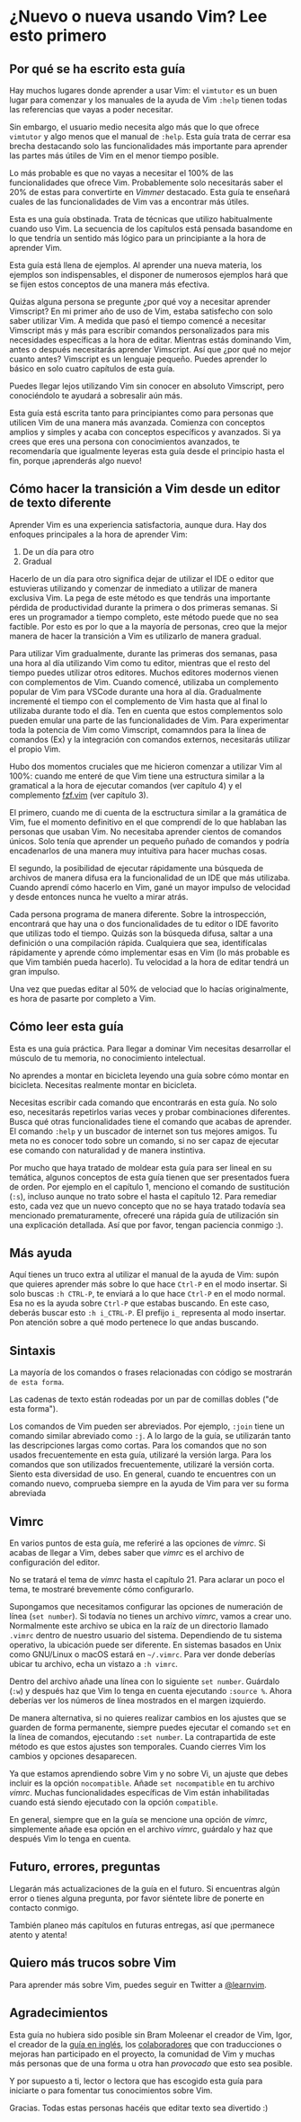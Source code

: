 # ¿Nuevo o nueva usando Vim? Lee esto primero

## Por qué se ha escrito esta guía

Hay muchos lugares donde aprender a usar Vim: el `vimtutor` es un buen lugar para comenzar y los manuales de la ayuda de Vim `:help` tienen todas las referencias que vayas a poder necesitar.

Sin embargo, el usuario medio necesita algo más que lo que ofrece `vimtutor` y algo menos que el manual de `:help`. Esta guía trata de cerrar esa brecha destacando solo las funcionalidades más importante para aprender las partes más útiles de Vim en el menor tiempo posible.

Lo más probable es que no vayas a necesitar el 100% de las funcionalidades que ofrece Vim. Probablemente solo necesitarás saber el 20% de estas para convertirte en *Vimmer* destacado. Esta guía te enseñará cuales de las funcionalidades de Vim vas a encontrar más útiles.

Esta es una guía obstinada. Trata de técnicas que utilizo habitualmente cuando uso Vim. La secuencia de los capítulos está pensada basandome en lo que tendría un sentido más lógico para un principiante a la hora de aprender Vim.

Esta guía está llena de ejemplos. Al aprender una nueva materia, los ejemplos son indispensables, el disponer de numerosos ejemplos hará que se fijen estos conceptos de una manera más efectiva.

Quiźas alguna persona se pregunte ¿por qué voy a necesitar aprender Vimscript? En mi primer año de uso de Vim, estaba satisfecho con solo saber utilizar Vim. A medida que pasó el tiempo comencé a necesitar Vimscript más y más para escribir comandos personalizados para mis necesidades específicas a la hora de editar. Mientras estás dominando Vim, antes o después necesitarás aprender Vimscript. Así que ¿por qué no mejor cuanto antes? Vimscript es un lenguaje pequeño. Puedes aprender lo básico en solo cuatro capítulos de esta guía.

Puedes llegar lejos utilizando Vim sin conocer en absoluto Vimscript, pero conociéndolo te ayudará a sobresalir aún más.

Esta guía está escrita tanto para principiantes como para personas que utilicen Vim de una manera más avanzada. Comienza con conceptos amplios y simples y acaba con conceptos específicos y avanzados. Si ya crees que eres una persona con conocimientos avanzados, te recomendaría que igualmente leyeras esta guía desde el principio hasta el fin, porque ¡aprenderás algo nuevo!

## Cómo hacer la transición a Vim desde un editor de texto diferente

Aprender Vim es una experiencia satisfactoria, aunque dura. Hay dos enfoques principales a la hora de aprender Vim:

1. De un día para otro
2. Gradual

Hacerlo de un día para otro significa dejar de utilizar el IDE o editor que estuvieras utilizando y comenzar de inmediato a utilizar de manera exclusiva Vim. La pega de este método es que tendrás una importante pérdida de productividad durante la primera o dos primeras semanas. Si eres un programador a tiempo completo, este método puede que no sea factible. Por esto es por lo que a la mayoría de personas, creo que la mejor manera de hacer la transición a Vim es utilizarlo de manera gradual.

Para utilizar Vim gradualmente, durante las primeras dos semanas, pasa una hora al día utilizando Vim como tu editor, mientras que el resto del tiempo puedes utilizar otros editores. Muchos editores modernos vienen con complementos de Vim. Cuando comencé, utilizaba un complemento popular de Vim para VSCode durante una hora al día. Gradualmente incrementé el tiempo con el complemento de Vim hasta que al final lo utilizaba durante todo el día. Ten en cuenta que estos complementos solo pueden emular una parte de las funcionalidades de Vim. Para experimentar toda la potencia de Vim como Vimscript, comamndos para la línea de comandos (Ex) y la integración con comandos externos, necesitarás utilizar el propio Vim.

Hubo dos momentos cruciales que me hicieron comenzar a utilizar Vim al 100%: cuando me enteré de que Vim tiene una estructura similar a la gramatical a la hora de ejecutar comandos (ver capítulo 4) y el complemento [fzf.vim](https://github.com/junegunn/fzf.vim) (ver capítulo 3).

El primero, cuando me di cuenta de la esctructura similar a la gramática de Vim, fue el momento definitivo en el que comprendí de lo que hablaban las personas que usaban Vim. No necesitaba aprender cientos de comandos únicos. Solo tenía que aprender un pequeño puñado de comandos y podría encadenarlos de una manera muy intuitiva para hacer muchas cosas.

El segundo, la posibilidad de ejecutar rápidamente una búsqueda de archivos de manera difusa era la funcionalidad de un IDE que más utilizaba. Cuando aprendí cómo hacerlo en Vim, gané un mayor impulso de velocidad y desde entonces nunca he vuelto a mirar atrás.

Cada persona programa de manera diferente. Sobre la introspección, encontrará que hay una o dos funcionalidades de tu editor o IDE favorito que utilizas todo el tiempo. Quizás son la búsqueda difusa, saltar a una definición o una compilación rápida. Cualquiera que sea, identifícalas rápidamente y aprende cómo implementar esas en Vim (lo más probable es que Vim también pueda hacerlo). Tu velocidad a la hora de editar tendrá un gran impulso.

Una vez que puedas editar al 50% de velociad que lo hacías originalmente, es hora de pasarte por completo a Vim.

## Cómo leer esta guía

Esta es una guía práctica. Para llegar a dominar Vim necesitas desarrollar el músculo de tu memoria, no conocimiento intelectual.

No aprendes a montar en bicicleta leyendo una guía sobre cómo montar en bicicleta. Necesitas realmente montar en bicicleta.

Necesitas escribir cada comando que encontrarás en esta guía. No solo eso, necesitarás repetirlos varias veces y probar combinaciones diferentes. Busca qué otras funcionalidades tiene el comando que acabas de aprender. El comando `:help` y un buscador de internet son tus mejores amigos. Tu meta no es conocer todo sobre un comando, si no ser capaz de ejecutar ese comando con naturalidad y de manera instintiva.

Por mucho que haya tratado de moldear esta guía para ser lineal en su temática, algunos conceptos de esta guía tienen que ser presentados fuera de orden. Por ejemplo en el capítulo 1, menciono el comando de sustitución (`:s`), incluso aunque no trato sobre el hasta el capítulo 12. Para remediar esto, cada vez que un nuevo concepto que no se haya tratado todavía sea mencionado prematuramente, ofreceré una rápida guía de utilización sin una explicación detallada. Así que por favor, tengan paciencia conmigo :).

## Más ayuda

Aquí tienes un truco extra al utilizar el manual de la ayuda de Vim: supón que quieres aprender más sobre lo que hace `Ctrl-P` en el modo insertar. Si solo buscas `:h CTRL-P`, te enviará a lo que hace `Ctrl-P` en el modo normal.  Esa no es la ayuda sobre `Ctrl-P` que estabas buscando. En este caso, deberás buscar esto `:h i_CTRL-P`. El prefijo `i_` representa al modo insertar. Pon atención sobre a qué modo pertenece lo que andas buscando.

## Sintaxis

La mayoría de los comandos o frases relacionadas con código se mostrarán `de esta forma`.

Las cadenas de texto están rodeadas por un par de comillas dobles ("de esta forma").

Los comandos de Vim pueden ser abreviados. Por ejemplo, `:join` tiene un comando similar abreviado como `:j`. A lo largo de la guía, se utilizarán tanto las descripciones largas como cortas. Para los comandos que no son usados frecuentemente en esta guía, utilizaré la versión larga. Para los comandos que son utilizados frecuentemente, utilizaré la versión corta. Siento esta diversidad de uso. En general, cuando te encuentres con un comando nuevo, comprueba siempre en la ayuda de Vim para ver su forma abreviada

## Vimrc

En varios puntos de esta guía, me referiré a las opciones de *vimrc*. Si acabas de llegar a Vim, debes saber que *vimrc* es el archivo de configuración del editor.

No se tratará el tema de *vimrc* hasta el capítulo 21. Para aclarar un poco el tema, te mostraré brevemente cómo configurarlo.

Supongamos que necesitamos configurar las opciones de numeración de línea (`set number`). Si todavía no tienes un archivo *vimrc*, vamos a crear uno. Normalmente este archivo se ubica en la raíz de un directorio llamado `.vimrc` dentro de nuestro usuario del sistema. Dependiendo de tu sistema operativo, la ubicación puede ser diferente. En sistemas basados en Unix como GNU/Linux o macOS estará en `~/.vimrc`. Para ver donde deberías ubicar tu archivo, echa un vistazo a `:h vimrc`.

Dentro del archivo añade una línea con lo siguiente `set number`. Guárdalo (`:w`) y después haz que Vim lo tenga en cuenta ejecutando `:source %`. Ahora deberías ver los números de línea mostrados en el margen izquierdo.

De manera alternativa, si no quieres realizar cambios en los ajustes que se guarden de forma permanente, siempre puedes ejecutar el comando `set` en la línea de comandos, ejecutando `:set number`. La contrapartida de este método es que estos ajustes son temporales. Cuando cierres Vim los cambios y opciones desaparecen.

Ya que estamos aprendiendo sobre Vim y no sobre Vi, un ajuste que debes incluir es la opción `nocompatible`. Añade `set nocompatible` en tu archivo *vimrc*. Muchas funcionalidades específicas de Vim están inhabilitadas cuando está siendo ejecutado con la opción `compatible`.

En general, siempre que en la guía se mencione una opción de *vimrc*, simplemente añade esa opción en el archivo *vimrc*, guárdalo y haz que después Vim lo tenga en cuenta.

## Futuro, errores, preguntas

Llegarán más actualizaciones de la guía en el futuro. Si encuentras algún error o tienes alguna pregunta, por favor siéntete libre de ponerte en contacto conmigo.

También planeo más capítulos en futuras entregas, así que ¡permanece atento y atenta!

## Quiero más trucos sobre Vim

Para aprender más sobre Vim, puedes seguir en Twitter a [@learnvim](https://twitter.com/learnvim).

## Agradecimientos

Esta guía no hubiera sido posible sin Bram Moleenar el creador de Vim, Igor, el creador de la [guía en inglés](https://github.com/iggredible/Learn-Vim), los [colaboradores](https://github.com/victorhck/Aprende-Vim/graphs/contributors) que con traducciones o mejoras han participado en el proyecto, la comunidad de Vim y muchas más personas que de una forma u otra han *provocado* que esto sea posible.

Y por supuesto a ti, lector o lectora que has escogido esta guía para iniciarte o para fomentar tus conocimientos sobre Vim.

Gracias. Todas estas personas hacéis que editar texto sea divertido :)
